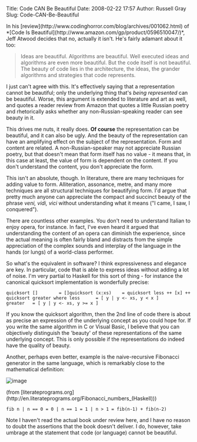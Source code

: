 Title: Code CAN Be Beautiful
Date: 2008-02-22 17:57
Author: Russell Gray
Slug: Code-CAN-Be-Beautiful

<p>
In his [review](http://www.codinghorror.com/blog/archives/001062.html)
of *[Code Is Beautiful](http://www.amazon.com/gp/product/0596510047/)*,
Jeff Atwood decides that no, actually it isn't. He's fairly adamant
about it too:  

> Ideas are beautiful. Algorithms are beautiful. Well executed ideas and
> algorithms are even more beautiful. But the code itself is not
> beautiful. The beauty of code lies in the architecture, the ideas, the
> grander algorithms and strategies that code represents.
> </p>

I just can't agree with this. It's effectively saying that a
representation cannot be beautiful; only the underlying thing that's
*being represented* can be beautiful. Worse, this argument is extended
to literature and art as well, and quotes a reader review from Amazon
that quotes a little Russian poetry and rhetorically asks whether any
non-Russian-speaking reader can see beauty in it.

This drives me nuts, it really does. **Of course** the representation
can be beautiful, and it can also be ugly. And the beauty of the
representation can have an amplifying effect on the subject of the
representation. Form and content are related. A non-Russian-speaker may
not appreciate Russian poetry, but that doesn't mean that form itself
has no value - it means that, in this case at least, the value of form
is dependent on the content. If you don't understand the content, you
don't appreciate the form.

This isn't an absolute, though. In literature, there are many techniques
for adding value to form. Alliteration, assonance, metre, and many more
techniques are all structural techniques for beautifying form. I'd argue
that pretty much anyone can appreciate the compact and succinct beauty
of the phrase *veni, vidi, vici* without understanding what it means ("I
came, I saw, I conquered").

There are countless other examples. You don't need to understand Italian
to enjoy opera, for instance. In fact, I've even heard it argued that
understanding the content of an opera can diminish the experience, since
the actual meaning is often fairly bland and distracts from the simple
appreciation of the complex sounds and interplay of the language in the
hands (or lungs) of a world-class performer.

<p>
So what's the equivalent in software? I think expressiveness and
elegance are key. In particular, code that is able to express ideas
without adding a lot of noise. I'm very partial to Haskell for this sort
of thing - for instance the canonical quicksort implementation is
wonderfully precise:

    quicksort []        = []quicksort (x:xs)    = quicksort less ++ [x] ++ quicksort greater where less      = [ y | y <- xs, y < x ]          greater   = [ y | y <- xs, y >= x ]

If you know the quicksort algorithm, then the 2nd line of code there is
about as precise an expression of the underlying concept as you could
hope for. If you write the same algorithm in C or Visual Basic, I
believe that you can objectively distinguish the 'beauty' of these
representations of the same underlying concept. This is only possible if
the representations do indeed have the quality of beauty.

Another, perhaps even better, example is the naive-recursive Fibonacci
generator in the same language, which is remarkably close to the
mathematical definition:

![image](http://en.literateprograms.org/images/math/4/c/4/4c42de46d22d22305c59b9ba88e387e9.png)

<p>
(from
[literateprograms.org](http://en.literateprograms.org/Fibonacci_numbers_(Haskell)))

    fib n | n == 0 = 0 | n == 1 = 1 | n > 1 = fib(n-1) + fib(n-2)

Note I haven't read the actual book under review here, and I have no
reason to doubt the assertions that the book doesn't deliver. I do,
however, take umbrage at the statement that code (or language) cannot be
beautiful.
